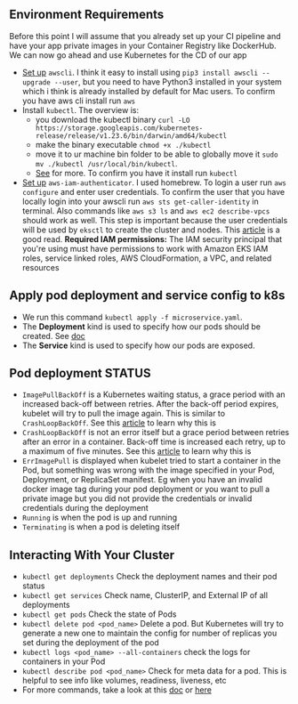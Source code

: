 ## Environment Requirements

Before this point I will assume that you already set up your CI pipeline and have your app private images in your Container Registry like DockerHub. We can now go ahead and use Kubernetes for the CD of our app

- [Set up](https://docs.aws.amazon.com/cli/v1/userguide/install-macos.html) `awscli`. I think it easy to install using `pip3 install awscli --upgrade --user`, but you need to have Python3 installed in your system which i think is already installed by default for Mac users. To confirm you have aws cli install run `aws`
- Install `kubectl`. The overview is:
  - you download the kubectl binary `curl -LO https://storage.googleapis.com/kubernetes-release/release/v1.23.6/bin/darwin/amd64/kubectl`
  - make the binary executable `chmod +x ./kubectl`
  - move it to ur machine bin folder to be able to globally move it `sudo mv ./kubectl /usr/local/bin/kubectl`.
  - [See](https://kubernetes.io/docs/tasks/tools/install-kubectl-macos/) for more. To confirm you have it install run `kubectl`
- [Set up](https://docs.aws.amazon.com/eks/latest/userguide/install-aws-iam-authenticator.html) `aws-iam-authenticator`. I used homebrew. To login a user run `aws configure` and enter user credentials. To confirm the user that you have locally login into your awscli run `aws sts get-caller-identity` in terminal. Also commands like `aws s3 ls` and `aws ec2 describe-vpcs` should work as well. This step is important because the user credentials will be used by `eksctl` to create the cluster and nodes. This [article](https://repost.aws/en/knowledge-center/eks-cluster-connection) is a good read. **Required IAM permissions:** The IAM security principal that you're using must have permissions to work with Amazon EKS IAM roles, service linked roles, AWS CloudFormation, a VPC, and related resources

## Apply pod deployment and service config to k8s

- We run this command `kubectl apply -f microservice.yaml`.
- The **Deployment** kind is used to specify how our pods should be created. See [doc](https://kubernetes.io/docs/concepts/workloads/controllers/deployment/)
- The **Service** kind is used to specify how our pods are exposed.

## Pod deployment STATUS

- `ImagePullBackOff` is a Kubernetes waiting status, a grace period with an increased back-off between retries. After the back-off period expires, kubelet will try to pull the image again. This is similar to `CrashLoopBackOff`. See this [article](https://sysdig.com/blog/kubernetes-errimagepull-imagepullbackoff/) to learn why this is
- `CrashLoopBackOff` is not an error itself but a grace period between retries after an error in a container. Back-off time is increased each retry, up to a maximum of five minutes. See this [article](https://sysdig.com/blog/debug-kubernetes-crashloopbackoff/) to learn why this is
- `ErrImagePull` is displayed when kubelet tried to start a container in the Pod, but something was wrong with the image specified in your Pod, Deployment, or ReplicaSet manifest. Eg when you have an invalid docker image tag during your pod deployment or you want to pull a private image but you did not provide the credentials or invalid credentials during the deployment
- `Running` is when the pod is up and running
- `Terminating` is when a pod is deleting itself

## Interacting With Your Cluster

- `kubectl get deployments` Check the deployment names and their pod status
- `kubectl get services` Check name, ClusterIP, and External IP of all deployments
- `kubectl get pods` Check the state of Pods
- `kubectl delete pod <pod_name>` Delete a pod. But Kubernetes will try to generate a new one to maintain the config for number of replicas you set during the deployment of the pod
- `kubectl logs <pod_name> --all-containers` check the logs for containers in your Pod
- `kubectl describe pod <pod_name>` Check for meta data for a pod. This is helpful to see info like volumes, readiness, liveness, etc
- For more commands, take a look at this [doc](https://kubernetes.io/docs/reference/kubectl/cheatsheet/) or [here](https://spacelift.io/blog/kubectl-delete-pod)
